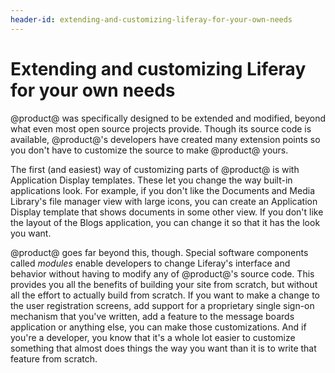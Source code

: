 ```yaml
---
header-id: extending-and-customizing-liferay-for-your-own-needs
---
```


# Extending and customizing Liferay for your own needs

@product@ was specifically designed to be extended and modified, beyond what
even most open source projects provide. Though its source code is available,
@product@'s developers have created many extension points so you don't have to
customize the source to make @product@ yours. 

The first (and easiest) way of customizing parts of @product@ is with
Application Display templates. These let you change the way built-in
applications look. For example, if you don't like the Documents and Media
Library's file manager view with large icons, you can create an Application
Display template that shows documents in some other view. If you don't like the
layout of the Blogs application, you can change it so that it has the look you
want. 

@product@ goes far beyond this, though. Special software components called
*modules* enable developers to change Liferay's interface and behavior without
having to modify any of @product@'s source code. This provides you all the
benefits of building your site from scratch, but without all the effort to
actually build from scratch. If you want to make a change to the user
registration screens, add support for a proprietary single sign-on mechanism
that you've written, add a feature to the message boards application or
anything else, you can make those customizations. And if you're a developer,
you know that it's a whole lot easier to customize something that almost does
things the way you want than it is to write that feature from scratch. 
